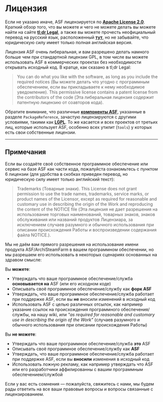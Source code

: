 # Лицензия

Если не указано иначе, ASF лицензируется по **[Apache License 2.0](https://raw.githubusercontent.com/JustArchiNET/ArchiSteamFarm/master/LICENSE-2.0.txt)**. Краткий обзор того, что вы можете и чего не можете делать вы можете найти на сайте **[tl;dr Legal](https://tldrlegal.com/license/apache-license-2.0-(apache-2.0))**, а также вы можете прочесть неофициальный перевод на русский язык, расположенный **[тут](http://www.dataved.ru/2011/03/apache-license-2.html)**, но не забывайте, что юридическую силу имеет только полная английская версия.

Лицензия ASF очень либеральная, и вам разрешено делать намного больше чем при стандартной лицензии GPL, в том числе вы можете использовать ASF в коммерческих проектах без необходимости открывать исходный код. В кратце, как сказано в tl;dr Legal:

> You can do what you like with the software, as long as you include the required notices (Вы можете делать что угодно с программным обеспечением, если вы прикладываете к нему необходимое уведомление). This permissive license contains a patent license from the contributors of the code (Эта либеральная лицензия содержит патентную лицензию от соавторов кода).

Обратите внимание, что различные **[компоненты ASF](https://github.com/JustArchiNET/ArchiSteamFarm/blob/master/ArchiSteamFarm/ArchiSteamFarm.csproj)**, указанные в разделе `PackageReference`, зачастую лицензируются с другими условиями, такими как **[LGPL](https://tldrlegal.com/license/gnu-lesser-general-public-license-v3-(lgpl-3))**. То же касается и всех проектов от третьих лиц, которые использует ASF, особенно всех утилит (`tools`) у которых есть свои собственные лицензии.

* * *

## Примечания

Если вы создаёте своё собственное программное обеспечение или сервис на базе ASF как части кода, пожалуйста ознакомьтесь с пунктом 6 лицензии (для удобства в скобках приведен перевод, но юридическую силу имеет только английский текст):

> Trademarks (Товарные знаки). This License does not grant permission to use the trade names, trademarks, service marks, or product names of the Licensor, except as required for reasonable and customary use in describing the origin of the Work and reproducing the content of the NOTICE file (Эта лицензия не дает разрешения на использование торговых наименований, товарных знаков, знаков обслуживания или названий продуктов Лицензиара, за исключением случаев разумного и обычного использования при описании происхождения Работы и воспроизведении содержания файла NOTICE.).

Мы не даём вам прямого разрешения на использование имени продукта ASF/ArchiSteamFarm в вашем программном обеспечении, но мы разрешаем его использовать в некоторых сценариях основанных на здравом смысле:

Вы **можете**:

- Утверждать что ваше программное обеспечение/служба **основывается на** ASF (или его исходном коде)
- Описывать своё программное обеспечение/службу как **форк ASF**
- Утверждать, что ваше программное обеспечение/служба работает при поддержке ASF, если вы **не** вносили изменений в исходный код
- Использовать ASF с целью различных отсылок, как например указание ссылок на происхождения программного обеспечения/службы, на нашу wiki, или *"as required for reasonable and customary use in describing the origin of the Work"* (случаев разумного и обычного использования при описании происхождения Работы)

Вы **не можете**:

- Утверждать что ваше программное обеспечение/служба **это** ASF
- Описывать своё программное обеспечение/службу как **ASF**
- Утверждать, что ваше программное обеспечение/служба работает при поддержке ASF, если вы **вносили** изменения в исходный код
- Использовать ложную рекламу, как например утверждать что ASF или его разработчики аффилированны с вашим программным обеспечением/службой

Если у вас есть сомнения — пожалуйста, свяжитесь с нами, мы будем рады ответить на все ваши правовые вопросы и вопросы связанные с лицензированием.